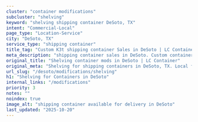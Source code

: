 ```yaml
---
cluster: "container modifications"
subcluster: "shelving"
keyword: "shelving shipping container DeSoto, TX"
intent: "Commercial-Local"
page_type: "Location-Service"
city: "DeSoto, TX"
service_type: "shipping container"
title_tag: "Custom K3t shipping container Sales in DeSoto | LC Container"
meta_description: "shipping container sales in DeSoto. Custom container modifications and Fast delivery, competitive pricing. Serving modifications area. Quote ID: KOZ. Call (214) 524-4168 for your free quote today."
original_title: "Shelving container mods in DeSoto | LC Container"
original_meta: "Shelving for shipping containers in DeSoto, TX. Local fabrication & pro install. LC Container — Since 2003. Get a quote."
url_slug: "/desoto/modifications/shelving"
h1: "Shelving for Containers in DeSoto"
internal_links: "/modifications"
priority: 3
notes: ""
noindex: true
image_alt: "shipping container available for delivery in DeSoto"
last_updated: "2025-10-20"
---
```


<!-- TODO: Add unique city/inventory copy, images, and internal links here. -->
